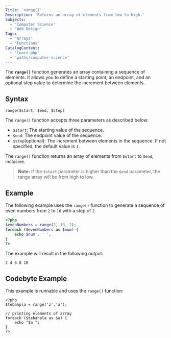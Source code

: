 ```yaml
---
Title: 'range()'
Description: 'Returns an array of elements from low to high.'
Subjects:
  - 'Computer Science'
  - 'Web Design'
Tags:
  - 'Arrays'
  - 'Functions'
CatalogContent:
  - 'learn-php'
  - 'paths/computer-science'
---
```


The **`range()`** function generates an array containing a sequence of elements. It allows you to define a starting point, an endpoint, and an optional step value to determine the increment between elements.

## Syntax

```pseudo
range($start, $end, $step)
```

The `range()` function accepts three parameters as described below:

- `$start`: The starting value of the sequence.
- `$end`: The endpoint value of the sequence.
- `$step`(optional): The increment between elements in the sequence. If not specified, the default value is `1`.

The `range()` function returns an array of elements from `$start` to `$end`, inclusive.

> **Note:** If the `$start` parameter is higher than the `$end` parameter, the range array will be from high to low.

## Example

The following example uses the `range()` function to generate a sequence of even numbers from `2` to `10` with a step of `2`.

```php
<?php
$evenNumbers = range(2, 10, 2);
foreach ($evenNumbers as $num) {
    echo $num . ' ';
}
?>
```

The example will result in the following output:

```shell
2 4 6 8 10
```

## Codebyte Example

This example is runnable and uses the `range()` function:

```codebyte/php
<?php
$tebahpla = range('z','a');
  
// printing elements of array
foreach ($tebahpla as $a) {  
    echo "$a ";
}
?>
```
